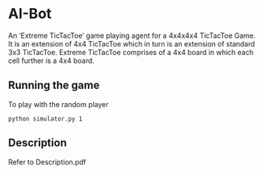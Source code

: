 AI-Bot
=========

An ‘Extreme TicTacToe’ game playing agent for a 4x4x4x4 TicTacToe Game. It is an extension of 4x4 TicTacToe which in turn is an extension of standard 3x3 TicTacToe. Extreme TicTacToe comprises of a 4x4 board in which each cell further is a 4x4 board.

## Running the game 
To play with the random player

 ```
python simulator.py 1
 ```

## Description

Refer to Description.pdf